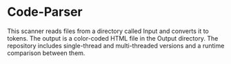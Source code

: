 # Code-Parser
This scanner reads files from a directory called Input and converts it to tokens. The output is a color-coded HTML file in the Output directory. The repository includes single-thread and multi-threaded versions and a runtime comparison between them.
